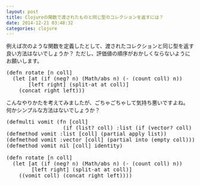 ```yaml
---
layout: post
title: Clojureの関数で渡されたものと同じ型のコレクションを返すには？
date: 2014-12-21 03:48:32
categories: clojure
---
```

<p>例えば次のような関数を定義したとして、渡されたコレクションと同じ型を返す良い方法はないでしょうか？
ただし、評価値の順序がおかしくならないようにお願いします。</p>

<pre>
(defn rotate [n coll]
  (let [at (if (neg? n) (Math/abs n) (- (count coll) n))
       [left right] (split-at at coll)]
    (concat right left)))
</pre>

<p>こんなやりかたを考えてみましたが、ごちゃごちゃして気持ち悪いですよね。
何かシンプルな方法はないでしょうか？</p>

<pre>
(defmulti vomit (fn [coll]
                  (if (list? coll) :list (if (vector? coll) :vector))) :default nil)
(defmethod vomit :list [coll] (partial apply list))
(defmethod vomit :vector [coll] (partial into (empty coll)))
(defmethod vomit nil [coll] identity)

(defn rotate [n coll]
  (let [at (if (neg? n) (Math/abs n) (- (count coll) n))
        [left right] (split-at at coll)]
    ((vomit coll) (concat right left))))
</pre>
